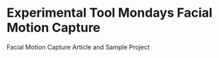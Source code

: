 # Experimental Tool Mondays Facial Motion Capture
 Facial Motion Capture Article and Sample Project
